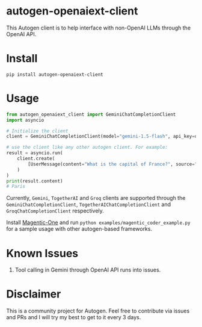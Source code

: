 # autogen-openaiext-client

This Autogen client is to help interface with non-OpenAI LLMs through the OpenAI API.

# Install

`pip install autogen-openaiext-client`

# Usage

```python
from autogen_openaiext_client import GeminiChatCompletionClient
import asyncio

# Initialize the client
client = GeminiChatCompletionClient(model="gemini-1.5-flash", api_key=os.environ["GEMINI_API_KEY"])

# use the client like any other autogen client. For example:
result = asyncio.run(
    client.create(
        [UserMessage(content="What is the capital of France?", source="user")]
    )
)
print(result.content)
# Paris
```

Currently, `Gemini`, `TogetherAI` and `Groq` clients are supported through the `GeminiChatCompletionClient`, `TogetherAIChatCompletionClient` and `GroqChatCompletionClient` respectively.

Install [Magentic-One](https://github.com/microsoft/autogen/tree/main/python/packages/autogen-magentic-one) and run `python examples/magentic_coder_example.py` for a sample usage with other autogen-based frameworks.



# Known Issues

1. Tool calling in Gemini through OpenAI API runs into issues.

# Disclaimer

This is a community project for Autogen. Feel free to contribute via issues and PRs and I will try my best to get to it every 3 days.


